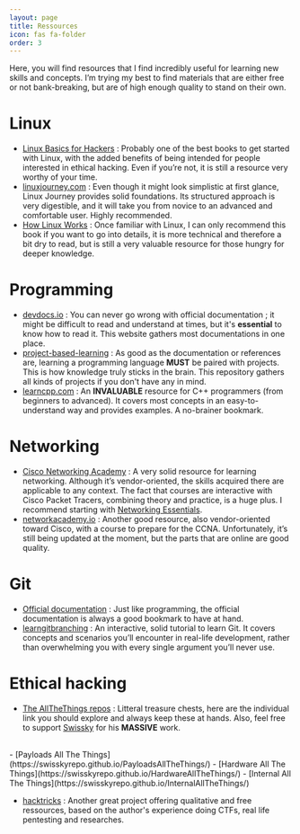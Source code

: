 ```yaml
---
layout: page
title: Ressources
icon: fas fa-folder
order: 3
---
```

Here, you will find resources that I find incredibly useful for learning new skills and concepts. I’m trying my best to find materials that are either free or not bank-breaking, but are of high enough quality to stand on their own.

# Linux

- [Linux Basics for Hackers](https://nostarch.com/linuxbasicsforhackers) : Probably one of the best books to get started with Linux, with the added benefits of being intended for people interested in ethical hacking. Even if you’re not, it is still a resource very worthy of your time.
- [linuxjourney.com](https://linuxjourney.com/) : Even though it might look simplistic at first glance, Linux Journey provides solid foundations. Its structured approach is very digestible, and it will take you from novice to an advanced and comfortable user. Highly recommended.
- [How Linux Works](https://nostarch.com/howlinuxworks3) : Once familiar with Linux, I can only recommend this book if you want to go into details, it is more technical and therefore a bit dry to read, but is still a very valuable resource for those hungry for deeper knowledge.

# Programming
- [devdocs.io](https://devdocs.io/) : You can never go wrong with official documentation ; it might be difficult to read and understand at times, but it's **essential** to know how to read it. This website gathers most documentations in one place.
- [project-based-learning](https://github.com/practical-tutorials/project-based-learning) : As good as the documentation or references are, learning a programming language **MUST** be paired with projects. This is how knowledge truly sticks in the brain. This repository gathers all kinds of projects if you don't have any in mind.
- [learncpp.com](https://www.learncpp.com/) : An **INVALUABLE** resource for C++ programmers (from beginners to advanced). It covers most concepts in an easy-to-understand way and provides examples. A no-brainer bookmark.


# Networking
- [Cisco Networking Academy](https://www.netacad.com/) : A very solid resource for learning networking. Although it’s vendor-oriented, the skills acquired there are applicable to any context. The fact that courses are interactive with Cisco Packet Tracers, combining theory and practice, is a huge plus. I recommend starting with [Networking Essentials](https://www.netacad.com/courses/networking/networking-essentials).
- [networkacademy.io](https://www.networkacademy.io/) : Another good resource, also vendor-oriented toward Cisco, with a course to prepare for the CCNA. Unfortunately, it’s still being updated at the moment, but the parts that are online are good quality.

# Git

- [Official documentation](https://devdocs.io/git/) : Just like programming, the official documentation is always a good bookmark to have at hand.
- [learngitbranching](https://learngitbranching.js.org/) : An interactive, solid tutorial to learn Git. It covers concepts and scenarios you’ll encounter in real-life development, rather than overwhelming you with every single argument you’ll never use.

# Ethical hacking

- [The AllTheThings repos](https://github.com/swisskyrepo) : Litteral treasure chests, here are the individual link you should explore and always keep these at hands. Also, feel free to support [Swissky](https://github.com/swisskyrepo) for his **MASSIVE** work.
<br>
    - [Payloads All The Things](https://swisskyrepo.github.io/PayloadsAllTheThings/)
    - [Hardware All The Things](https://swisskyrepo.github.io/HardwareAllTheThings/)
    - [Internal All The Things](https://swisskyrepo.github.io/InternalAllTheThings/)

- [hacktricks](https://book.hacktricks.xyz/) : Another great project offering qualitative and free ressources, based on the author's experience doing CTFs, real life pentesting and researches. 